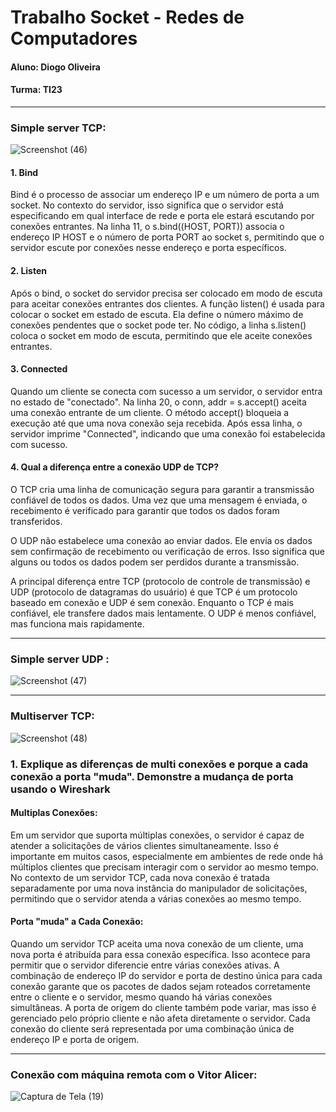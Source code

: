 # Trabalho Socket - Redes de Computadores


#### Aluno: Diogo Oliveira
#### Turma: TI23

***

### Simple server TCP:



![Screenshot (46)](https://github.com/felipengeletrica/Fundatec-2024-Aula-Socket/assets/112041509/e743c957-e7b7-432a-9006-9fb2f0d95878)



#### 1. Bind
Bind é o processo de associar um endereço IP e um número de porta a um socket. No contexto do servidor, isso significa que o servidor está especificando em qual interface de rede e porta ele estará escutando por conexões entrantes.
Na linha 11, o s.bind((HOST, PORT)) associa o endereço IP HOST e o número de porta PORT ao socket s, permitindo que o servidor escute por conexões nesse endereço e porta específicos.

#### 2. Listen
Após o bind, o socket do servidor precisa ser colocado em modo de escuta para aceitar conexões entrantes dos clientes.
A função listen() é usada para colocar o socket em estado de escuta. Ela define o número máximo de conexões pendentes que o socket pode ter.
No código, a linha s.listen() coloca o socket em modo de escuta, permitindo que ele aceite conexões entrantes.

#### 3. Connected

Quando um cliente se conecta com sucesso a um servidor, o servidor entra no estado de "conectado".
Na linha 20, o conn, addr = s.accept() aceita uma conexão entrante de um cliente. O método accept() bloqueia a execução até que uma nova conexão seja recebida.
Após essa linha, o servidor imprime "Connected", indicando que uma conexão foi estabelecida com sucesso.

#### 4. Qual a diferença entre a conexão UDP de TCP?

O TCP cria uma linha de comunicação segura para garantir a transmissão confiável de todos os dados. Uma vez que uma mensagem é enviada, o recebimento é verificado para garantir que todos os dados foram transferidos.

O UDP não estabelece uma conexão ao enviar dados. Ele envia os dados sem confirmação de recebimento ou verificação de erros. Isso significa que alguns ou todos os dados podem ser perdidos durante a transmissão.

A principal diferença entre TCP (protocolo de controle de transmissão) e UDP (protocolo de datagramas do usuário) é que TCP é um protocolo baseado em conexão e UDP é sem conexão. Enquanto o TCP é mais confiável, ele transfere dados mais lentamente. O UDP é menos confiável, mas funciona mais rapidamente.

***

### Simple server UDP :

![Screenshot (47)](https://github.com/felipengeletrica/Fundatec-2024-Aula-Socket/assets/112041509/df872649-cfca-47dc-8d90-e5254d958166)


***

### Multiserver TCP:

![Screenshot (48)](https://github.com/felipengeletrica/Fundatec-2024-Aula-Socket/assets/112041509/61fd9236-bca1-488a-b7a9-899cef02f4d8)

### 1. Explique as diferenças de multi conexões e porque a cada conexão a porta "muda". Demonstre a mudança de porta usando o Wireshark

#### Multiplas Conexões:
Em um servidor que suporta múltiplas conexões, o servidor é capaz de atender a solicitações de vários clientes simultaneamente. Isso é importante em muitos casos, especialmente em ambientes de rede onde há múltiplos clientes que precisam interagir com o servidor ao mesmo tempo.
No contexto de um servidor TCP, cada nova conexão é tratada separadamente por uma nova instância do manipulador de solicitações, permitindo que o servidor atenda a várias conexões ao mesmo tempo.

#### Porta "muda" a Cada Conexão:
Quando um servidor TCP aceita uma nova conexão de um cliente, uma nova porta é atribuída para essa conexão específica. Isso acontece para permitir que o servidor diferencie entre várias conexões ativas.
A combinação de endereço IP do servidor e porta de destino única para cada conexão garante que os pacotes de dados sejam roteados corretamente entre o cliente e o servidor, mesmo quando há várias conexões simultâneas.
A porta de origem do cliente também pode variar, mas isso é gerenciado pelo próprio cliente e não afeta diretamente o servidor. Cada conexão do cliente será representada por uma combinação única de endereço IP e porta de origem.

***
### Conexão com máquina remota com o Vitor Alicer:

![Captura de Tela (19)](https://github.com/felipengeletrica/Fundatec-2024-Aula-Socket/assets/112041509/a4ebfa34-8ed5-4d91-bfa3-c6298af8a831)




